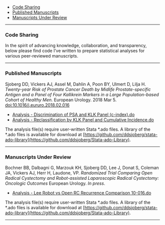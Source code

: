 -   [Code Sharing](#code-sharing)
-   [Published Manuscripts](#published-manuscripts)
-   [Manuscripts Under Review](#manuscripts-under-review)

<!-- README.md is generated from README.Rmd. Please edit that file -->

------------------------------------------------------------------------

### Code Sharing

In the spirit of advancing knowledge, collaboration, and transparency,
below please find code I’ve written to prepare statistical analyses for
various peer-reviewed manuscripts.

------------------------------------------------------------------------

### Published Manuscripts

Sjoberg DD, Vickers AJ, Assel M, Dahlin A, Poon BY, Ulmert D, Lilja H.
*Twenty-year Risk of Prostate Cancer Death by Midlife Prostate-specific
Antigen and a Panel of Four Kallikrein Markers in a Large
Population-based Cohort of Healthy Men.* European Urology. 2018 Mar 5.
[doi:10.1016/j.eururo.2018.02.016](https://doi.org/10.1016/j.eururo.2018.02.016)

-   [Analysis - Discrimination of PSA and KLK Panel
    (c-index).do](https://github.com/ddsjoberg/Manuscript-Code-Share/blob/master/Analysis%20Code/2018/Analysis%20-%20Discrimination%20of%20PSA%20and%20KLK%20Panel%20(c-index).do)  
-   [Analysis - Reclassification by KLK Panel and Cumulative
    Incidence.do](https://github.com/ddsjoberg/Manuscript-Code-Share/blob/master/Analysis%20Code/2018/Analysis%20-%20Reclassification%20by%20KLK%20Panel%20and%20Cumulative%20Incidence.do)

The analysis file(s) require user-written Stata \*.ado files. A library
of the \*.ado files is available for download at
[https://github.com/ddsjoberg/stata-ado-library](https://github.com/ddsjoberg/Stata-ado-Library).

------------------------------------------------------------------------

### Manuscripts Under Review

Bochner BB, Dalbagni G, Marzouk KH, Sjoberg DD, Lee J, Donat S, Coleman
JA, Vickers AJ, Herr H, Laudone, VP. *Randomized Trial Comparing Open
Radical Cystectomy and Robot-assisted Laparoscopic Radical Cystectomy:
Oncologic Outcomes* European Urology. *In press*.

-   [Analysis - Lee Robot vs Open RC Recurrence Comparison
    10-016.do](https://github.com/ddsjoberg/Manuscript-Code-Share/blob/master/Analysis%20Code/2018/Analysis%20-%20Lee%20Robot%20vs%20Open%20RC%20Recurrence%20Comparison%2010-016.do)

The analysis file(s) require user-written Stata \*.ado files. A library
of the \*.ado files is available for download at
[https://github.com/ddsjoberg/stata-ado-library](https://github.com/ddsjoberg/Stata-ado-Library).

------------------------------------------------------------------------
